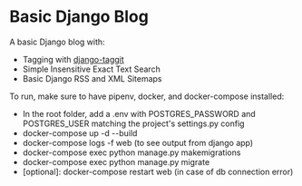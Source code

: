 # Basic Django Blog

A basic Django blog with: 

- Tagging with [django-taggit](https://github.com/jazzband/django-taggit)
- Simple Insensitive Exact Text Search
- Basic Django RSS and XML Sitemaps

To run, make sure to have pipenv, docker, and docker-compose installed:

- In the root folder, add a .env with POSTGRES_PASSWORD and POSTGRES_USER matching the project's settings.py config
- docker-compose up -d --build
- docker-compose logs -f web (to see output from django app)
- docker-compose exec python manage.py makemigrations
- docker-compose exec python manage.py migrate
- [optional]: docker-compose restart web (in case of db connection error)